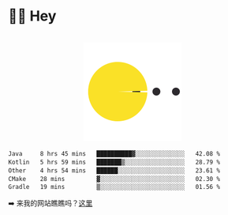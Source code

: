 
# 👋🏻 Hey
<div align="center">
	<br>
	<img src="https://raw.githubusercontent.com/Aniket965/Aniket965/master/pacman.svg?sanitize=true" width="200" height="200">
	<br>
</div>

<!--START_SECTION:waka-->

```txt
Java     8 hrs 45 mins   ██████████▓░░░░░░░░░░░░░░   42.08 %
Kotlin   5 hrs 59 mins   ███████▒░░░░░░░░░░░░░░░░░   28.79 %
Other    4 hrs 54 mins   ██████░░░░░░░░░░░░░░░░░░░   23.61 %
CMake    28 mins         ▓░░░░░░░░░░░░░░░░░░░░░░░░   02.30 %
Gradle   19 mins         ▒░░░░░░░░░░░░░░░░░░░░░░░░   01.56 %
```

<!--END_SECTION:waka-->

 ➡️  来我的网站瞧瞧吗？[这里](https://www.shaolongfei.com)
